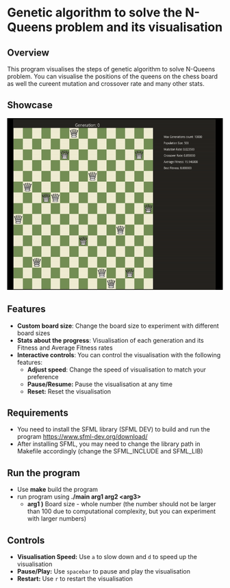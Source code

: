 # Genetic algorithm to solve the N-Queens problem and its visualisation

## Overview
This program visualises the steps of genetic algorithm to solve N-Queens problem. You can visualise the positions of the queens on the chess board as well the cureent mutation and crossover rate and many other stats.

## Showcase
<img src="assets/example.gif" alt="Program Showcase 1" height="400"/>

## Features
- **Custom board size**: Change the board size to experiment with different board sizes
- **Stats about the progress**: Visualisation of each generation and its Fitness and Average Fitness rates
- **Interactive controls**:  You can control the visualisation with the following features:
  - **Adjust speed**: Change the speed of visualisation to match your preference
  - **Pause/Resume:** Pause the visualisation at any time
  - **Reset:** Reset the visualisation 

## Requirements
- You need to install the SFML library (SFML DEV) to build and run the program
  https://www.sfml-dev.org/download/ 
- After installing SFML, you may need to change the library path in Makefile accordingly (change the SFML_INCLUDE and SFML_LIB)

## Run the program
- Use **make** build the program
- run program using **./main arg1 arg2 \<arg3\>**
    - **arg1 )** Board size - whole number (the number should not be larger than 100 due to computational complexity, but you can experiment with larger numbers)
 
## Controls
- **Visualisation Speed:** Use `a` to slow down and `d` to speed up the visualisation
- **Pause/Play:** Use `spacebar` to pause and play the visualisation
- **Restart:** Use `r` to restart the visualisation




